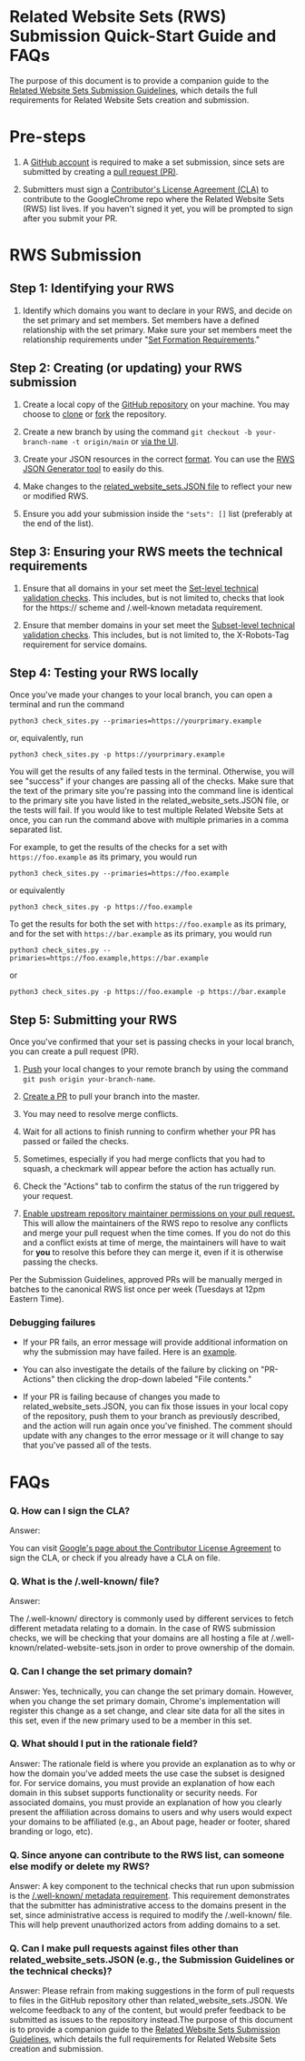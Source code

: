 # Related Website Sets (RWS) Submission Quick-Start Guide and FAQs 
The purpose of this document is to provide a companion guide to the [Related Website Sets Submission Guidelines](https://github.com/GoogleChrome/related-website-sets/blob/main/RWS-Submission_Guidelines.md), which details the full requirements for Related Website Sets creation and submission.

Pre-steps
=========

1.  A [GitHub account](https://docs.github.com/en/get-started/learning-about-github/types-of-github-accounts) is required to make a set submission, since sets are submitted by creating a [pull request (PR)](https://docs.github.com/en/pull-requests/collaborating-with-pull-requests/proposing-changes-to-your-work-with-pull-requests/creating-a-pull-request).

2.  Submitters must sign a [Contributor's License Agreement (CLA)](https://cla.developers.google.com/about/google-corporate) to contribute to the GoogleChrome repo where the Related Website Sets (RWS) list lives. If you haven't signed it yet, you will be prompted to sign after you submit your PR.

RWS Submission
==============

Step 1: Identifying your RWS
----------------------------

1.  Identify which domains you want to declare in your RWS, and decide on the set primary and set members. Set members have a defined relationship with the set primary. Make sure your set members meet the relationship requirements under "[Set Formation Requirements](https://github.com/GoogleChrome/related-website-sets/blob/main/RWS-Submission_Guidelines.md#set-formation-requirements)."

Step 2: Creating (or updating) your RWS submission
--------------------------------------------------

1.  Create a local copy of the [GitHub repository](https://github.com/GoogleChrome/first-party-sets) on your machine. You may choose to [clone](https://docs.github.com/en/repositories/creating-and-managing-repositories/cloning-a-repository) or [fork](https://docs.github.com/en/get-started/quickstart/fork-a-repo) the repository.

2.  Create a new branch by using the command `git checkout -b your-branch-name -t origin/main` or [via the UI](https://docs.github.com/en/pull-requests/collaborating-with-pull-requests/proposing-changes-to-your-work-with-pull-requests/creating-and-deleting-branches-within-your-repository).

3.  Create your JSON resources in the correct [format](https://github.com/GoogleChrome/first-party-sets/blob/main/FPS-Submission_Guidelines.md#set-submissions). You can use the [RWS JSON Generator tool](https://goo.gle/rws-json-generator) to easily do this.

4.  Make changes to the [related_website_sets.JSON file](https://github.com/GoogleChrome/related-website-sets/blob/main/related_website_sets.JSON) to reflect your new or modified RWS.

1.  Ensure you add your submission inside the `"sets": []` list (preferably at the end of the list).

Step 3: Ensuring your RWS meets the technical requirements
----------------------------------------------------------

1.  Ensure that all domains in your set meet the [Set-level technical validation checks](https://github.com/GoogleChrome/first-party-sets/blob/main/RWS-Submission_Guidelines.md#set-level-technical-validation). This includes, but is not limited to, checks that look for the https:// scheme and /.well-known metadata requirement.

2.  Ensure that member domains in your set meet the [Subset-level technical validation checks](https://github.com/GoogleChrome/first-party-sets/blob/main/RWS-Submission_Guidelines.md#subset-level-technical-validation). This includes, but is not limited to, the X-Robots-Tag requirement for service domains.

Step 4: Testing your RWS locally
--------------------------------

Once you've made your changes to your local branch, you can open a terminal and run the command 

`python3 check_sites.py --primaries=https://yourprimary.example`

or, equivalently, run

`python3 check_sites.py -p https://yourprimary.example`

You will get the results of any failed tests in the terminal. Otherwise, you will see "success" if your changes are passing all of the checks. Make sure that the text of the primary site you're passing into the command line is identical to the primary site you have listed in the related_website_sets.JSON file, or the tests will fail. If you would like to test multiple Related Website Sets at once, you can run the command above with multiple primaries in a comma separated list. 

For example, to get the results of the checks for a set with `https://foo.example` as its primary, you would run

`python3 check_sites.py --primaries=https://foo.example`

or equivalently

`python3 check_sites.py -p https://foo.example`


To get the results for both the set with `https://foo.example` as its primary, and for the set with `https://bar.example` as its primary, you would run

`python3 check_sites.py --primaries=https://foo.example,https://bar.example`

or

`python3 check_sites.py -p https://foo.example -p https://bar.example`

Step 5: Submitting your RWS
---------------------------

Once you've confirmed that your set is passing checks in your local branch, you can create a pull request (PR).

1.  [Push](https://docs.github.com/en/get-started/using-git/pushing-commits-to-a-remote-repository) your local changes to your remote branch by using the command `git push origin your-branch-name`.

2.  [Create a PR](https://docs.github.com/en/pull-requests/collaborating-with-pull-requests/proposing-changes-to-your-work-with-pull-requests/creating-a-pull-request) to pull your branch into the master.

3.  You may need to resolve merge conflicts.

4.  Wait for all actions to finish running to confirm whether your PR has passed or failed the checks. 

5.  Sometimes, especially if you had merge conflicts that you had to squash, a checkmark will appear before the action has actually run.

6.  Check the "Actions" tab to confirm the status of the run triggered by your request.

7. [Enable upstream repository maintainer permissions on your pull request.](https://docs.github.com/en/pull-requests/collaborating-with-pull-requests/working-with-forks/allowing-changes-to-a-pull-request-branch-created-from-a-fork#enabling-repository-maintainer-permissions-on-existing-pull-requests)
This will allow the maintainers of the RWS repo to resolve any conflicts and merge your pull request when the time comes. If you do not do this and a conflict exists at time of merge, the maintainers will have to wait for <b>you</b> to resolve this before they can merge it, even if it is otherwise passing the checks. 

Per the Submission Guidelines, approved PRs will be manually merged in batches to the canonical RWS list once per week (Tuesdays at 12pm Eastern Time).

### Debugging failures

-   If your PR fails, an error message will provide additional information on why the submission may have failed. Here is an [example](https://github.com/GoogleChrome/first-party-sets/pull/26#issuecomment-1533661609).

-   You can also investigate the details of the failure by clicking on "PR-Actions" then clicking the drop-down labeled "File contents."

-   If your PR is failing because of changes you made to related_website_sets.JSON, you can fix those issues in your local copy of the repository, push them to your branch as previously described, and the action will run again once you've finished. The comment should update with any changes to the error message or it will change to say that you've passed all of the tests. 

FAQs
====

### Q. How can I sign the CLA?

Answer: 

You can visit [Google's page about the Contributor License Agreement](https://cla.developers.google.com/about/google-individual) to sign the CLA, or check if you already have a CLA on file.

### Q. What is the /.well-known/ file?

Answer: 

The /.well-known/ directory is commonly used by different services to fetch different metadata relating to a domain. In the case of RWS submission checks, we will be checking that your domains are all hosting a file at /.well-known/related-website-sets.json in order to prove ownership of the domain.

### Q. Can I change the set primary domain?

Answer: Yes, technically, you can change the set primary domain. However, when you change the set primary domain, Chrome's implementation will register this change as a set change, and clear site data for all the sites in this set, even if the new primary used to be a member in this set.

### Q. What should I put in the rationale field?

Answer: The rationale field is where you provide an explanation as to why or how the domain you've added meets the use case the subset is designed for. For service domains, you must provide an explanation of how each domain in this subset supports functionality or security needs. For associated domains, you must provide an explanation of how you clearly present the affiliation across domains to users and why users would expect your domains to be affiliated (e.g., an About page, header or footer, shared branding or logo, etc).

### Q. Since anyone can contribute to the RWS list, can someone else modify or delete my RWS?

Answer: A key component to the technical checks that run upon submission is the [/.well-known/ metadata requirement](https://github.com/GoogleChrome/first-party-sets/blob/main/RWS-Submission_Guidelines.md#set-level-technical-validation). This requirement demonstrates that the submitter has administrative access to the domains present in the set, since administrative access is required to modify the /.well-known/ file. This will help prevent unauthorized actors from adding domains to a set.

### Q. Can I make pull requests against files other than related_website_sets.JSON (e.g., the Submission Guidelines or the technical checks)?

Answer: Please refrain from making suggestions in the form of pull requests to files in the GitHub repository other than related_website_sets.JSON. We welcome feedback to any of the content, but would prefer feedback to be submitted as issues to the repository instead.The purpose of this document is to provide a companion guide to the [Related Website Sets Submission Guidelines](https://github.com/GoogleChrome/related-website-sets/blob/main/RWS-Submission_Guidelines.md), which details the full requirements for Related Website Sets creation and submission.